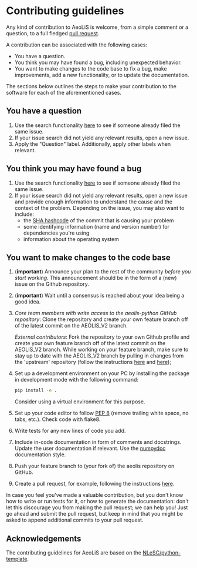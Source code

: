 # Contributing guidelines

Any kind of contribution to AeoLiS is welcome, from a simple comment or a question, to a full fledged [pull request](https://help.github.com/articles/about-pull-requests/). 

A contribution can be associated with the following cases:

- You have a question.
- You think you may have found a bug, including unexpected behavior.
- You want to make changes to the code base to fix a bug, make improvements, add a new functionality, or to update the documentation.

The sections below outlines the steps to make your contribution to the software for each of the aforementioned cases.

## You have a question

1. Use the search functionality [here](https://github.com/openearth/aeolis-python/issues) to see if someone already filed the same issue.
1. If your issue search did not yield any relevant results, open a new issue.
1. Apply the "Question" label. Additionally, apply other labels when relevant.

## You think you may have found a bug

1. Use the search functionality [here](https://github.com/openearth/aeolis-python/issues) to see if someone already filed the same issue.
1. If your issue search did not yield any relevant results, open a new issue and provide enough information to understand the cause and the context of the problem. Depending on the issue, you may also want to include:
    - the [SHA hashcode](https://help.github.com/articles/autolinked-references-and-urls/#commit-shas) of the commit that is causing your problem
    - some identifying information (name and version number) for dependencies you're using
    - information about the operating system

## You want to make changes to the code base

1. (**important**) Announce your plan to the rest of the community *before you start working*. This announcement should be in the form of a (new) issue on the Github repository.
1. (**important**) Wait until a consensus is reached about your idea being a good idea.
1. *Core team members with write access to the aeolis-python GitHub repository*: Clone the repository and create your own feature branch off of the latest commit on the AEOLIS_V2 branch.

    *External contributors*: Fork the repository to your own Github profile and create your own feature branch off of the latest commit on the AEOLIS_V2 branch. While working on your feature branch, make sure to stay up to date with the AEOLIS_V2 branch by pulling in changes from the 'upstream' repository (follow the instructions [here](https://help.github.com/articles/configuring-a-remote-for-a-fork/) and [here](https://help.github.com/articles/syncing-a-fork/));
1. Set up a development environment on your PC by installing the package in development mode with the following command: 
    ```bash
    pip install -e .
    ```
    Consider using a virtual environment for this purpose.

1. Set up your code editor to follow [PEP 8](https://peps.python.org/pep-0008/) (remove trailing white space, no tabs, etc.). Check code with flake8.
1. Write tests for any new lines of code you add. 
1. Include in-code documentation in form of comments and docstrings. Update the user documentation if relevant. Use the [numpydoc](https://numpydoc.readthedocs.io/en/latest/format.html#docstring-standard) documentation style.
1. Push your feature branch to (your fork of) the aeolis repository on GitHub.
1. Create a pull request, for example, following the instructions [here](https://help.github.com/articles/creating-a-pull-request/).

In case you feel you've made a valuable contribution, but you don't know how to write or run tests for it, or how to generate the documentation: don't let this discourage you from making the pull request; we can help you! Just go ahead and submit the pull request, but keep in mind that you might be asked to append additional commits to your pull request.

## Acknowledgements

The contributing guidelines for AeoLiS are based on the [NLeSC/python-template](https://github.com/NLeSC/python-template).